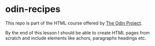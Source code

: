 # odin-recipes

This repo is part of the HTML course offered by [The Odin Project](https://www.theodinproject.com).

By the end of this lesson I should be able to create HTML pages from scratch and include elements like achors, paragraphs headings etc.